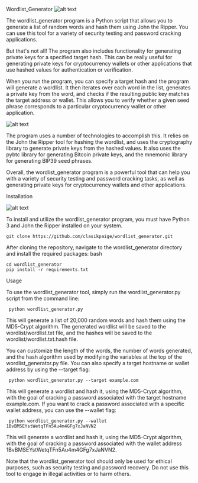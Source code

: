 Wordlist_Generator
![alt text](https://www.dropbox.com/s/2jgjgzzl4b7m4gg/Photo%2014-05-2023%2C%2012%2001%2056%20PM.jpg?raw=1)

The wordlist_generator program is a Python script that allows you to generate a list of random words and hash them using John the Ripper. You can use this tool for a variety of security testing and password cracking applications.

But that's not all! The program also includes functionality for generating private keys for a specified target hash. This can be really useful for generating private keys for cryptocurrency wallets or other applications that use hashed values for authentication or verification.

When you run the program, you can specify a target hash and the program will generate a wordlist. It then iterates over each word in the list, generates a private key from the word, and checks if the resulting public key matches the target address or wallet. This allows you to verify whether a given seed phrase corresponds to a particular cryptocurrency wallet or other application.

![alt text](https://www.dropbox.com/s/1x2avy6hc9qsned/Photo%2014-05-2023%2C%2011%2045%2049%20AM.jpg?raw=1)

The program uses a number of technologies to accomplish this. It relies on the John the Ripper tool for hashing the wordlist, and uses the cryptography library to generate private keys from the hashed values. It also uses the pybtc library for generating Bitcoin private keys, and the mnemonic library for generating BIP39 seed phrases.

Overall, the wordlist_generator program is a powerful tool that can help you with a variety of security testing and password cracking tasks, as well as generating private keys for cryptocurrency wallets and other applications.

Installation

![alt text](https://www.dropbox.com/s/8t4cem1pmf3vmow/Photo%2014-05-2023%2C%2011%2048%2052%20AM.jpg?raw=1)

To install and utilize the wordlist_generator program, you must have Python 3 and John the Ripper installed on your system.
```
git clone https://github.com/clasikpaige/wordlist_generator.git
```
After cloning the repository, navigate to the wordlist_generator directory and install the required packages:
bash
```
cd wordlist_generator
pip install -r requirements.txt
```
Usage

To use the wordlist_generator tool, simply run the wordlist_generator.py script from the command line:

```
 python wordlist_generator.py
```
This will generate a list of 20,000 random words and hash them using the MD5-Crypt algorithm. The generated wordlist will be saved to the wordlist/wordlist.txt file, and the hashes will be saved to the wordlist/wordlist.txt.hash file.

You can customize the length of the words, the number of words generated, and the hash algorithm used by modifying the variables at the top of the wordlist_generator.py file.
You can also specify a target hostname or wallet address by using the --target flag:

```
 python wordlist_generator.py --target example.com
```
This will generate a wordlist and hash it, using the MD5-Crypt algorithm, with the goal of cracking a password associated with the target hostname example.com. If you want to crack a password associated with a specific wallet address, you can use the --wallet flag:

```
 python wordlist_generator.py --wallet 1BvBMSEYstWetqTFn5Au4m4GFg7xJaNVN2
```
This will generate a wordlist and hash it, using the MD5-Crypt algorithm, with the goal of cracking a password associated with the wallet address 1BvBMSEYstWetqTFn5Au4m4GFg7xJaNVN2.

Note that the wordlist_generator tool should only be used for ethical purposes, such as security testing and password recovery. Do not use this tool to engage in illegal activities or to harm others.